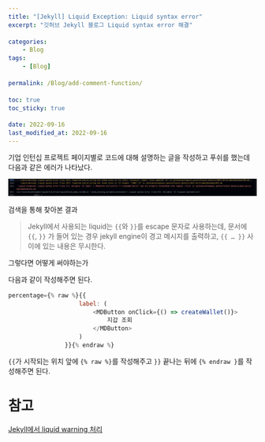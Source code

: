 ```yaml
---
title: "[Jekyll] Liquid Exception: Liquid syntax error"
excerpt: "깃허브 Jekyll 블로그 Liquid syntax error 해결"

categories:
    - Blog
tags:
    - [Blog]

permalink: /Blog/add-comment-function/

toc: true
toc_sticky: true

date: 2022-09-16
last_modified_at: 2022-09-16
---
```


기업 인턴십 프로젝트 페이지별로 코드에 대해 설명하는 글을 작성하고 푸쉬를 했는데 다음과 같은 에러가 나타났다.

![](../../assets/images/posts_img/Blog/2022-10-23-error.png)

검색을 통해 찾아본 결과

> Jekyll에서 사용되는 liquid는 `{{`와 `}}`를 escape 문자로 사용하는데, 문서에 `{{`, `}}` 가 들어 있는 경우 jekyll engine이 경고 메시지를 출력하고, `{{ … }}` 사이에 있는 내용은 무시한다.

그렇다면 어떻게 써야하는가

다음과 같이 작성해주면 된다.

```javascript
percentage={% raw %}{{
                    label: (
                        <MDButton onClick={() => createWallet()}>
                            지갑 조회
                        </MDButton>
                    )
                }}{% endraw %}
```

`{{`가 시작되는 위치 앞에 `{% raw %}`를 작성해주고 `}}` 끝나는 뒤에 `{% endraw }`를 작성해주면 된다.

# 참고

[Jekyll에서 liquid warning 처리](http://jmjeong.com/escape-in-liquid-syntax/)
